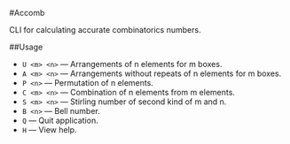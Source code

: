 #Accomb

CLI for calculating accurate combinatorics numbers.

##Usage

- `U <m> <n>` — Arrangements of n elements for m boxes.
- `A <m> <n>` — Arrangements without repeats of n elements for m boxes.
- `P <n>` — Permutation of n elements.
- `C <m> <n>` — Combination of n elements from m elements.
- `S <m> <n>` — Stirling number of second kind of m and n.
- `B <n>` — Bell number.
- `Q` — Quit application.
- `H` — View help.